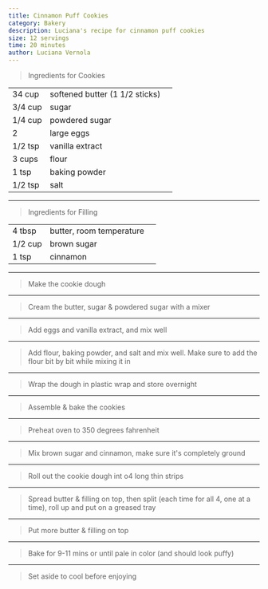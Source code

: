```yaml
---
title: Cinnamon Puff Cookies
category: Bakery
description: Luciana's recipe for cinnamon puff cookies
size: 12 servings
time: 20 minutes
author: Luciana Vernola
---
```


> Ingredients for Cookies

| | | |
|-|-|-|
| 34 cup | softened butter (1 1/2 sticks) |
| 3/4 cup | sugar |
| 1/4 cup | powdered sugar |
| 2 | large eggs |
| 1/2 tsp | vanilla extract |
| 3 cups | flour |
| 1 tsp | baking powder |
| 1/2 tsp | salt |

---

> Ingredients for Filling

| | | |
|-|-|-|
| 4 tbsp | butter, room temperature |
| 1/2 cup | brown sugar |
| 1 tsp | cinnamon |

---

> Make the cookie dough

---

> Cream the butter, sugar & powdered sugar with a mixer

---

> Add eggs and vanilla extract, and mix well

---

> Add flour, baking powder, and salt and mix well. Make sure to add the flour bit by bit while mixing it in

---

> Wrap the dough in plastic wrap and store overnight

---

> Assemble & bake the cookies

---

> Preheat oven to 350 degrees fahrenheit

---

> Mix brown sugar and cinnamon, make sure it's completely ground

---

> Roll out the cookie dough int o4 long thin strips

---

> Spread butter & filling on top, then split (each time for all 4, one at a time), roll up and put on a greased tray

---

> Put more butter & filling on top

---

> Bake for 9-11 mins or until pale in color (and should look puffy)

---

> Set aside to cool before enjoying